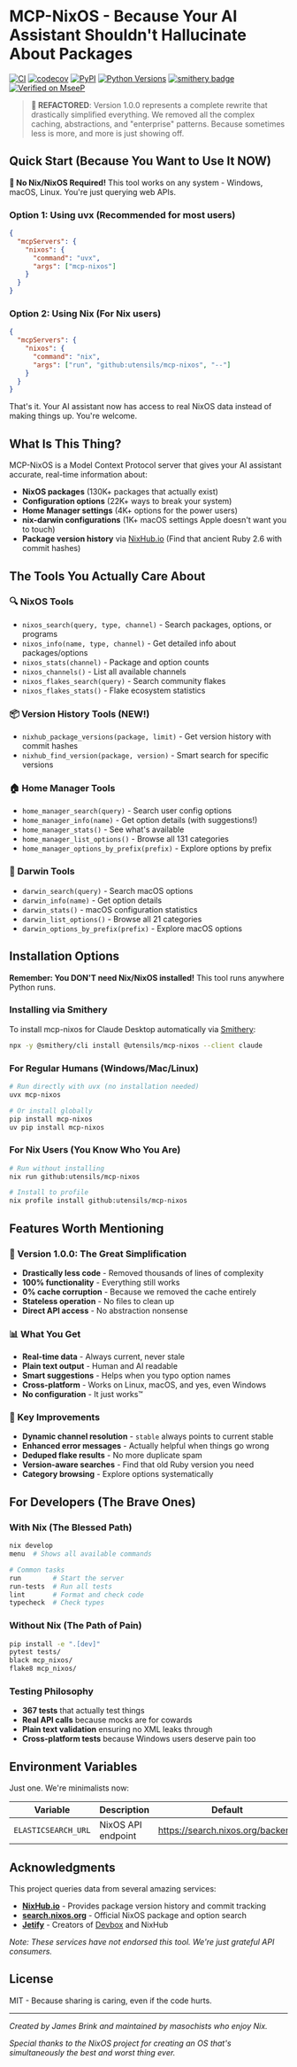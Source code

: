 # MCP-NixOS - Because Your AI Assistant Shouldn't Hallucinate About Packages

[![CI](https://github.com/utensils/mcp-nixos/actions/workflows/ci.yml/badge.svg)](https://github.com/utensils/mcp-nixos/actions/workflows/ci.yml)
[![codecov](https://codecov.io/gh/utensils/mcp-nixos/graph/badge.svg?token=kdcbgvq4Bh)](https://codecov.io/gh/utensils/mcp-nixos)
[![PyPI](https://img.shields.io/pypi/v/mcp-nixos.svg)](https://pypi.org/project/mcp-nixos/)
[![Python Versions](https://img.shields.io/pypi/pyversions/mcp-nixos.svg)](https://pypi.org/project/mcp-nixos/)
[![smithery badge](https://smithery.ai/badge/@utensils/mcp-nixos)](https://smithery.ai/server/@utensils/mcp-nixos)
[![Verified on MseeP](https://mseep.ai/badge.svg)](https://mseep.ai/app/99cc55fb-a5c5-4473-b315-45a6961b2e8c)

> **🎉 REFACTORED**: Version 1.0.0 represents a complete rewrite that drastically simplified everything. We removed all the complex caching, abstractions, and "enterprise" patterns. Because sometimes less is more, and more is just showing off.

## Quick Start (Because You Want to Use It NOW)

**🚨 No Nix/NixOS Required!** This tool works on any system - Windows, macOS, Linux. You're just querying web APIs.

### Option 1: Using uvx (Recommended for most users)
```json
{
  "mcpServers": {
    "nixos": {
      "command": "uvx",
      "args": ["mcp-nixos"]
    }
  }
}
```

### Option 2: Using Nix (For Nix users)
```json
{
  "mcpServers": {
    "nixos": {
      "command": "nix",
      "args": ["run", "github:utensils/mcp-nixos", "--"]
    }
  }
}
```

That's it. Your AI assistant now has access to real NixOS data instead of making things up. You're welcome.

## What Is This Thing?

MCP-NixOS is a Model Context Protocol server that gives your AI assistant accurate, real-time information about:
- **NixOS packages** (130K+ packages that actually exist)
- **Configuration options** (22K+ ways to break your system)
- **Home Manager settings** (4K+ options for the power users)
- **nix-darwin configurations** (1K+ macOS settings Apple doesn't want you to touch)
- **Package version history** via [NixHub.io](https://www.nixhub.io) (Find that ancient Ruby 2.6 with commit hashes)

## The Tools You Actually Care About

### 🔍 NixOS Tools
- `nixos_search(query, type, channel)` - Search packages, options, or programs
- `nixos_info(name, type, channel)` - Get detailed info about packages/options
- `nixos_stats(channel)` - Package and option counts
- `nixos_channels()` - List all available channels
- `nixos_flakes_search(query)` - Search community flakes
- `nixos_flakes_stats()` - Flake ecosystem statistics

### 📦 Version History Tools (NEW!)
- `nixhub_package_versions(package, limit)` - Get version history with commit hashes
- `nixhub_find_version(package, version)` - Smart search for specific versions

### 🏠 Home Manager Tools
- `home_manager_search(query)` - Search user config options
- `home_manager_info(name)` - Get option details (with suggestions!)
- `home_manager_stats()` - See what's available
- `home_manager_list_options()` - Browse all 131 categories
- `home_manager_options_by_prefix(prefix)` - Explore options by prefix

### 🍎 Darwin Tools
- `darwin_search(query)` - Search macOS options
- `darwin_info(name)` - Get option details
- `darwin_stats()` - macOS configuration statistics
- `darwin_list_options()` - Browse all 21 categories
- `darwin_options_by_prefix(prefix)` - Explore macOS options

## Installation Options

**Remember: You DON'T need Nix/NixOS installed!** This tool runs anywhere Python runs.

### Installing via Smithery

To install mcp-nixos for Claude Desktop automatically via [Smithery](https://smithery.ai/server/@utensils/mcp-nixos):

```bash
npx -y @smithery/cli install @utensils/mcp-nixos --client claude
```

### For Regular Humans (Windows/Mac/Linux)
```bash
# Run directly with uvx (no installation needed)
uvx mcp-nixos

# Or install globally
pip install mcp-nixos
uv pip install mcp-nixos
```

### For Nix Users (You Know Who You Are)
```bash
# Run without installing
nix run github:utensils/mcp-nixos

# Install to profile
nix profile install github:utensils/mcp-nixos
```

## Features Worth Mentioning

### 🚀 Version 1.0.0: The Great Simplification
- **Drastically less code** - Removed thousands of lines of complexity
- **100% functionality** - Everything still works
- **0% cache corruption** - Because we removed the cache entirely
- **Stateless operation** - No files to clean up
- **Direct API access** - No abstraction nonsense

### 📊 What You Get
- **Real-time data** - Always current, never stale
- **Plain text output** - Human and AI readable
- **Smart suggestions** - Helps when you typo option names
- **Cross-platform** - Works on Linux, macOS, and yes, even Windows
- **No configuration** - It just works™

### 🎯 Key Improvements
- **Dynamic channel resolution** - `stable` always points to current stable
- **Enhanced error messages** - Actually helpful when things go wrong
- **Deduped flake results** - No more duplicate spam
- **Version-aware searches** - Find that old Ruby version you need
- **Category browsing** - Explore options systematically

## For Developers (The Brave Ones)

### With Nix (The Blessed Path)
```bash
nix develop
menu  # Shows all available commands

# Common tasks
run        # Start the server
run-tests  # Run all tests
lint       # Format and check code
typecheck  # Check types
```

### Without Nix (The Path of Pain)
```bash
pip install -e ".[dev]"
pytest tests/
black mcp_nixos/
flake8 mcp_nixos/
```

### Testing Philosophy
- **367 tests** that actually test things
- **Real API calls** because mocks are for cowards
- **Plain text validation** ensuring no XML leaks through
- **Cross-platform tests** because Windows users deserve pain too

## Environment Variables

Just one. We're minimalists now:

| Variable | Description | Default |
|----------|-------------|---------|
| `ELASTICSEARCH_URL` | NixOS API endpoint | https://search.nixos.org/backend |


## Acknowledgments

This project queries data from several amazing services:
- **[NixHub.io](https://www.nixhub.io)** - Provides package version history and commit tracking
- **[search.nixos.org](https://search.nixos.org)** - Official NixOS package and option search
- **[Jetify](https://www.jetify.com)** - Creators of [Devbox](https://www.jetify.com/devbox) and NixHub

*Note: These services have not endorsed this tool. We're just grateful API consumers.*

## License

MIT - Because sharing is caring, even if the code hurts.

---

_Created by James Brink and maintained by masochists who enjoy Nix._

_Special thanks to the NixOS project for creating an OS that's simultaneously the best and worst thing ever._
